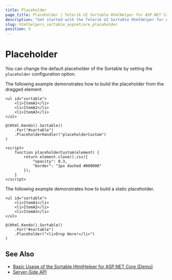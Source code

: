 ```yaml
---
title: Placeholder
page_title: Placeholder | Telerik UI Sortable HtmlHelper for ASP.NET Core
description: "Get started with the Telerik UI Sortable HtmlHelper for ASP.NET Core and learn how to customize the placeholder."
slug: htmlhelpers_sortable_aspnetcore_placeholder
position: 5
---
```


# Placeholder

You can change the default placeholder of the Sortable by setting the `placeholder` configuration option.

The following example demonstrates how to build the placeholder from the dragged element.

    <ul id="sortable">
        <li>ItemA1</li>
        <li>ItemA2</li>
        <li>ItemA3</li>
    </ul>

    @(Html.Kendo().Sortable()
        .For("#sortable")
        .PlaceholderHandler("placeholderCustom")
    )

    <script>
        function placeholderCustom(element) {
            return element.clone().css({
                "opacity": 0.3,
                "border": "1px dashed #000000"
            });
        }
    </script>

The following example demonstrates how to build a static placeholder.

    <ul id="sortable">
        <li>ItemA1</li>
        <li>ItemA2</li>
        <li>ItemA3</li>
    </ul>

    @(Html.Kendo().Sortable()
        .For("#sortable")
        .Placeholder("<li>Drop Here!</li>")
    )


## See Also

* [Basic Usage of the Sortable HtmlHelper for ASP.NET Core (Demo)](https://demos.telerik.com/aspnet-core/sortable/index)
* [Server-Side API](/api/sortable)
